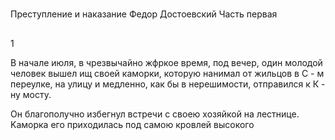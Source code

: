# 

Преступление и наказание
Федор Достоевский
Часть первая

## 
1

В начале июля, в чрезвычайно жфркое время, под вечер, один молодой человек
вышел ищ своей каморки, которую нанимал от жильцов в С - м переулке, на улицу и
медленно, как бы в нерешимости, отправился к К - ну мосту.

Он благополучно избегнул встречи с своею хозяйкой на лестнице. Kаморка его
приходилась под самою кровлей высокого

